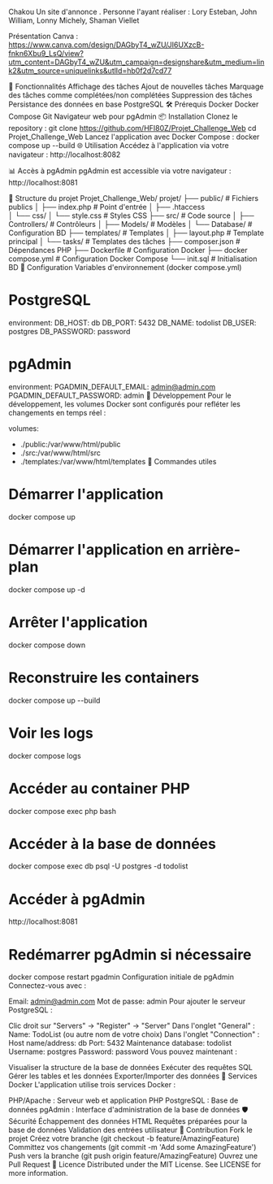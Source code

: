 Chakou
Un site d'annonce .
Personne l'ayant réaliser : Lory Esteban, John William, Lonny Michely, Shaman Viellet

Présentation Canva : https://www.canva.com/design/DAGbyT4_wZU/JI6UXzcB-fnkn6Xbu9_LsQ/view?utm_content=DAGbyT4_wZU&utm_campaign=designshare&utm_medium=link2&utm_source=uniquelinks&utlId=hb0f2d7cd77

🚀 Fonctionnalités
Affichage des tâches
Ajout de nouvelles tâches
Marquage des tâches comme complétées/non complétées
Suppression des tâches
Persistance des données en base PostgreSQL
🛠 Prérequis
Docker
Docker Compose
Git
Navigateur web pour pgAdmin
📦 Installation
Clonez le repository :
git clone https://github.com/HFI80Z/Projet_Challenge_Web
cd Projet_Challenge_Web
Lancez l'application avec Docker Compose :
docker compose up --build
🌐 Utilisation
Accédez à l'application via votre navigateur : http://localhost:8082

📊 Accès à pgAdmin
pgAdmin est accessible via votre navigateur : http://localhost:8081

📁 Structure du projet
Projet_Challenge_Web/
projet/
├── public/               # Fichiers publics
│   ├── index.php        # Point d'entrée
│   ├── .htaccess       
│   └── css/
│       └── style.css    # Styles CSS
├── src/                 # Code source
│   ├── Controllers/     # Contrôleurs
│   ├── Models/         # Modèles
│   └── Database/       # Configuration BD
├── templates/           # Templates
│   ├── layout.php      # Template principal
│   └── tasks/          # Templates des tâches
├── composer.json        # Dépendances PHP
├── Dockerfile          # Configuration Docker
├── docker compose.yml  # Configuration Docker Compose
└── init.sql           # Initialisation BD
🔧 Configuration
Variables d'environnement (docker compose.yml)
# PostgreSQL
environment:
  DB_HOST: db
  DB_PORT: 5432
  DB_NAME: todolist
  DB_USER: postgres
  DB_PASSWORD: password

# pgAdmin
environment:
  PGADMIN_DEFAULT_EMAIL: admin@admin.com
  PGADMIN_DEFAULT_PASSWORD: admin
🔨 Développement
Pour le développement, les volumes Docker sont configurés pour refléter les changements en temps réel :

volumes:
  - ./public:/var/www/html/public
  - ./src:/var/www/html/src
  - ./templates:/var/www/html/templates
🚀 Commandes utiles
# Démarrer l'application
docker compose up

# Démarrer l'application en arrière-plan
docker compose up -d

# Arrêter l'application
docker compose down

# Reconstruire les containers
docker compose up --build

# Voir les logs
docker compose logs

# Accéder au container PHP
docker compose exec php bash

# Accéder à la base de données
docker compose exec db psql -U postgres -d todolist

# Accéder à pgAdmin
http://localhost:8081

# Redémarrer pgAdmin si nécessaire
docker compose restart pgadmin
Configuration initiale de pgAdmin
Connectez-vous avec :

Email: admin@admin.com
Mot de passe: admin
Pour ajouter le serveur PostgreSQL :

Clic droit sur "Servers" → "Register" → "Server"
Dans l'onglet "General" :
Name: TodoList (ou autre nom de votre choix)
Dans l'onglet "Connection" :
Host name/address: db
Port: 5432
Maintenance database: todolist
Username: postgres
Password: password
Vous pouvez maintenant :

Visualiser la structure de la base de données
Exécuter des requêtes SQL
Gérer les tables et les données
Exporter/Importer des données
🔨 Services Docker
L'application utilise trois services Docker :

PHP/Apache : Serveur web et application PHP
PostgreSQL : Base de données
pgAdmin : Interface d'administration de la base de données
🛡 Sécurité
Échappement des données HTML
Requêtes préparées pour la base de données
Validation des entrées utilisateur
🤝 Contribution
Fork le projet
Créez votre branche (git checkout -b feature/AmazingFeature)
Committez vos changements (git commit -m 'Add some AmazingFeature')
Push vers la branche (git push origin feature/AmazingFeature)
Ouvrez une Pull Request
📄 Licence
Distributed under the MIT License. See LICENSE for more information.
